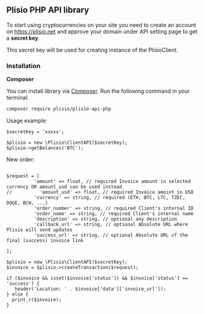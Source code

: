 ## Plisio PHP API library

To start using cryptocurrencies on your site you need to create an account on <https://plisio.net> and approve your domain under API setting page to get a **secret key**.

This secret key will be used for creating instance of the PlisioClient.

### Installation

**Composer**

You can install library via [Composer](http://getcomposer.org/). Run the following command in your terminal:

```bash
composer require plisio/plisio-api-php
```

Usage example:

```
$secretKey = 'xxxxx';

$plisio = new \Plisio\ClientAPI($secretKey);
$plisio->getBalances('BTC');
```

New order:

```

$request = [
          'amount' => float, // required Invoice amount in selected currency OR amount_usd can be used instead
//          'amount_usd' => float, // required Invoice amoint in USD
          'currency' => string, // required (ETH, BTC, LTC, TZEC, DOGE, BCH, ...)
          'order_number' => string, // required Client's internal ID
          'order_name' => string, // required Client's internal name
          'description' => string, // optional any description
          'callback_url' => string, // optional Absolute URL where Plisio will send updates
          'success_url' => string, // optional Absolute URL of the final (success) invoice link
          
];

$plisio = new \Plisio\ClientAPI($secretKey);
$invoice = $plisio->createTransaction($request);

if ($invoice && isset($invoice['status']) && $invoice['status'] == 'success') {
   header('Location: ' . $invoice['data']['invoice_url']);
} else {
  print_r($invoice);
}
```